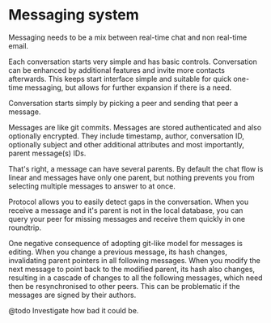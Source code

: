 Messaging system
==============

Messaging needs to be a mix between real-time chat and non real-time email.

Each conversation starts very simple and has basic controls. Conversation can be enhanced by additional features and invite more contacts afterwards. This keeps start interface simple and suitable for quick one-time messaging, but allows for further expansion if there is a need.

Conversation starts simply by picking a peer and sending that peer a message.

Messages are like git commits. Messages are stored authenticated and also optionally encrypted. They include timestamp, author, conversation ID, optionally subject and other additional attributes and most importantly, parent message(s) IDs.

That's right, a message can have several parents. By default the chat flow is linear and messages have only one parent, but nothing prevents you from selecting multiple messages to answer to at once.

Protocol allows you to easily detect gaps in the conversation. When you receive a message and it's parent is not in the local database, you can query your peer for missing messages and receive them quickly in one roundtrip.

One negative consequence of adopting git-like model for messages is editing. When you change a previous message, its hash changes, invalidating parent pointers in all following messages. When you modify the next message to point back to the modified parent, its hash also changes, resulting in a cascade of changes to all the following messages, which need then be resynchronised to other peers. This can be problematic if the messages are signed by their authors.

@todo Investigate how bad it could be.
